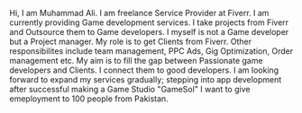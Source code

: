 Hi, I am Muhammad Ali.
I am freelance Service Provider at Fiverr.
I am currently providing Game development services.
I take projects from Fiverr and Outsource them to Game developers.
I myself is not a Game developer but a Project manager.
My role is to get Clients from Fiverr.
Other responsibilites include team management, PPC Ads, Gig Optimization, Order management etc.
My aim is to fill the gap between Passionate game developers and Clients. I connect them to good developers.
I am looking forward to expand my services gradually; stepping into app development after successful making a Game Studio "GameSol"
I want to give emeployment to 100 people from Pakistan.
